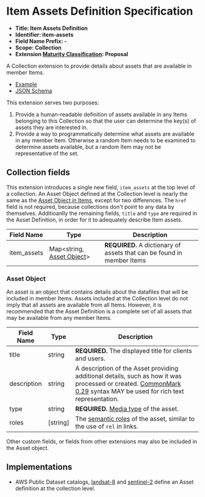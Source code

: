 # Item Assets Definition Specification

- **Title: Item Assets Definition**
- **Identifier: item-assets**
- **Field Name Prefix: -**
- **Scope: Collection**
- **Extension [Maturity Classification](../README.md#extension-maturity): Proposal**

A Collection extension to provide details about assets that are available in member Items.

- [Example](examples/example-landsat8.json)
- [JSON Schema](json-schema/schema.json)

This extension serves two purposes:

1. Provide a human-readable definition of assets available in any Items belonging to this Collection so that the user can determine the key(s) of assets they are interested in.
2. Provide a way to programmatically determine what assets are available in any member Item.
   Otherwise a random Item needs to be examined to determine assets available, but a random Item may not be representative of the set.

## Collection fields

This extension introduces a single new field, `item_assets` at the top level of a collection.
An Asset Object defined at the Collection level is nearly the same as the [Asset Object in Items](../../item-spec/item-spec.md#asset-object), except for two differences.
The `href` field is not required, because collections don't point to any data by themselves.
Additioanlly the remaining fields, `title` and `type` are required in the Asset Definition, in order for it to adequately describe Item assets.

| Field Name  | Type                                       | Description |
| ----------- | ------------------------------------------ | ----------- |
| item_assets | Map<string, [Asset Object](#asset-object)> | **REQUIRED.** A dictionary of assets that can be found in member Items |

### Asset Object

An asset is an object that contains details about the datafiles that will be included in member Items. Assets included at the Collection level do not imply that all assets are available from all Items. However, it is recommended that the Asset Definition is a complete set of all assets that may be available from any member Items.

| Field Name  | Type      | Description |
| ----------- | --------- | ----------- |
| title       | string    | **REQUIRED.** The displayed title for clients and users. |
| description | string    | A description of the Asset providing additional details, such as how it was processed or created. [CommonMark 0.29](http://commonmark.org/) syntax MAY be used for rich text representation. |
| type        | string    | **REQUIRED.** [Media type](../../item-spec/item-spec.md#media-types) of the asset. |
| roles       | \[string] | The [semantic roles](../../item-spec/item-spec.md#asset-role-types) of the asset, similar to the use of `rel` in links. |

Other custom fields, or fields from other extensions may also be included in the Asset object.

## Implementations

- AWS Public Dataset catalogs, [landsat-8](http://landsat-stac.s3.amazonaws.com/landsat-8-l1/catalog.json) and [sentinel-2](http://sentinel-stac.s3.amazonaws.com/sentinel-2-l1c/catalog.json) define an Asset definition at the collection level.
